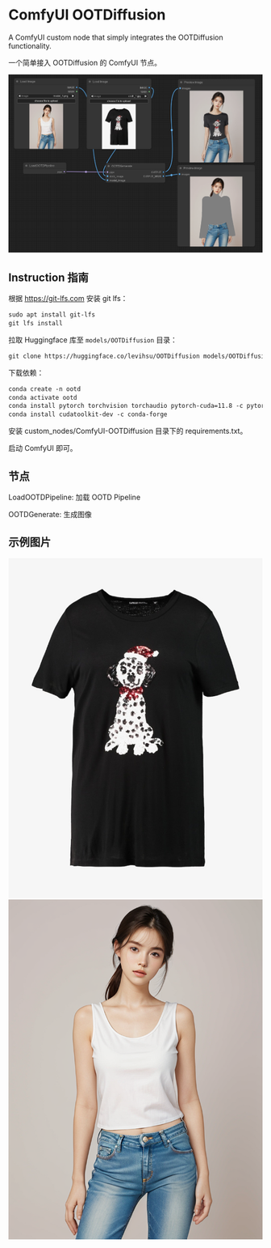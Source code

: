 # ComfyUI OOTDiffusion

A ComfyUI custom node that simply integrates the OOTDiffusion functionality.

一个简单接入 OOTDiffusion 的 ComfyUI 节点。

![](./assets/graph.png)

## Instruction 指南

根据 https://git-lfs.com 安装 git lfs：

```txt
sudo apt install git-lfs
git lfs install
```

拉取 Huggingface 库至 `models/OOTDiffusion` 目录：

```txt
git clone https://huggingface.co/levihsu/OOTDiffusion models/OOTDiffusion
```

下载依赖：

```txt
conda create -n ootd
conda activate ootd
conda install pytorch torchvision torchaudio pytorch-cuda=11.8 -c pytorch -c nvidia
conda install cudatoolkit-dev -c conda-forge
```

安装 custom_nodes/ComfyUI-OOTDiffusion 目录下的 requirements.txt。

启动 ComfyUI 即可。

## 节点

LoadOOTDPipeline: 加载 OOTD Pipeline

OOTDGenerate: 生成图像

## 示例图片

![](./assets/cloth_1.jpg)
![](./assets/model_1.png)
